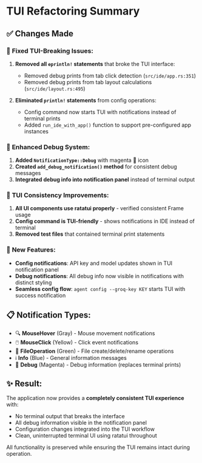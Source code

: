 # TUI Refactoring Summary

## ✅ Changes Made

### 🔧 **Fixed TUI-Breaking Issues:**
1. **Removed all `eprintln!` statements** that broke the TUI interface:
   - Removed debug prints from tab click detection (`src/ide/app.rs:351`)
   - Removed debug prints from tab layout calculations (`src/ide/layout.rs:495`)

2. **Eliminated `println!` statements** from config operations:
   - Config command now starts TUI with notifications instead of terminal prints
   - Added `run_ide_with_app()` function to support pre-configured app instances

### 🐛 **Enhanced Debug System:**
1. **Added `NotificationType::Debug`** with magenta 🐛 icon
2. **Created `add_debug_notification()` method** for consistent debug messages
3. **Integrated debug info into notification panel** instead of terminal output

### 🎨 **TUI Consistency Improvements:**
1. **All UI components use ratatui properly** - verified consistent Frame usage
2. **Config command is TUI-friendly** - shows notifications in IDE instead of terminal
3. **Removed test files** that contained terminal print statements

### 🚀 **New Features:**
- **Config notifications**: API key and model updates shown in TUI notification panel
- **Debug notifications**: All debug info now visible in notifications with distinct styling
- **Seamless config flow**: `agent config --groq-key KEY` starts TUI with success notification

## 📋 **Notification Types:**
- 🔍 **MouseHover** (Gray) - Mouse movement notifications  
- 🖱️ **MouseClick** (Yellow) - Click event notifications
- 📄 **FileOperation** (Green) - File create/delete/rename operations
- ℹ️ **Info** (Blue) - General information messages
- 🐛 **Debug** (Magenta) - Debug information (replaces terminal prints)

## ✨ **Result:**
The application now provides a **completely consistent TUI experience** with:
- No terminal output that breaks the interface
- All debug information visible in the notification panel
- Configuration changes integrated into the TUI workflow
- Clean, uninterrupted terminal UI using ratatui throughout

All functionality is preserved while ensuring the TUI remains intact during operation.